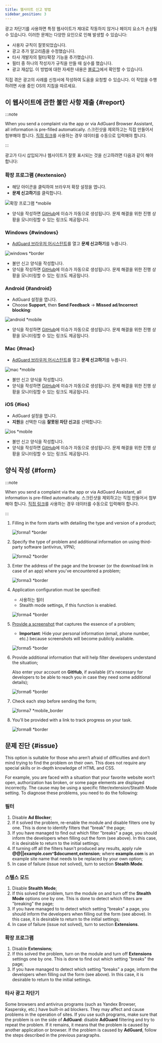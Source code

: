 ```yaml
---
title: 웹사이트 신고 방법
sidebar_position: 3
---
```



광고 차단기를 사용하면 특정 웹사이트가 제대로 작동하지 않거나 페이지 요소가 손상될 수 있습니다. 이러한 문제는 다양한 요인으로 인해 발생할 수 있습니다:

- 사용자 규칙이 잘못되었습니다.
- 광고 추가 알고리즘을 수정했습니다.
- 타사 개발자의 필터/확장 기능을 추가했습니다.
- 필터 중 하나의 작성자가 규칙을 만들 때 실수를 했습니다.
- 광고 재삽입. 이 방법에 대한 자세한 내용은 [블로그](https://adguard.com/blog/ad-reinsertion.html)에서 확인할 수 있습니다.

직접 겪은 광고의 사례를 신청서에 작성하여 도움을 요청할 수 있습니다. 이 작업을 수행하려면 사용 중인 OS의 지침을 따르세요.

## 이 웹사이트에 관한 불만 사항 제출 {#report}

:::note

When you send a complaint via the app or via AdGuard Browser Assistant, all information is pre-filled automatically. 스크린샷을 제외하고는 직접 만들어서 첨부해야 합니다. [직접 링크](https://reports.adguard.com/new_issue.html)를 사용하는 경우 데이터를 수동으로 입력해야 합니다.

:::

광고가 다시 삽입되거나 웹사이트가 잘못 표시되는 것을 신고하려면 다음과 같이 해야 합니다:

### 확장 프로그램 {#extension}

- 해당 아이콘을 클릭하여 브라우저 확장 설정을 엽니다.
- **문제 신고하기**를 클릭합니다.

![확장 프로그램 *mobile](https://cdn.adtidy.org/content/Kb/ad_blocker/guides/extension_issue.png)

- 양식을 작성하면 [GitHub](https://github.com/AdguardTeam/AdguardFilters/issues)에 이슈가 자동으로 생성됩니다. 문제 해결을 위한 진행 상황을 모니터링할 수 있는 링크도 제공됩니다.

### Windows {#windows}

- [AdGuard 브라우저 어시스턴트](/adguard-for-windows/browser-assistant)를 열고 **문제 신고하기**를 누릅니다.

![windows *border](https://cdn.adtidy.org/content/Kb/ad_blocker/guides/browser-assistant.png)

- 불만 신고 양식을 작성합니다.
- 양식을 작성하면 [GitHub](https://github.com/AdguardTeam/AdguardFilters/issues)에 이슈가 자동으로 생성됩니다. 문제 해결을 위한 진행 상황을 모니터링할 수 있는 링크도 제공됩니다.

### Android {#android}

- AdGuard 설정을 엽니다.
- Choose **Support**, then **Send Feedback** → **Missed ad**/**Incorrect blocking**:

![android *mobile](https://cdn.adtidy.org/content/Kb/ad_blocker/guides/android.png)

- 양식을 작성하면 [GitHub](https://github.com/AdguardTeam/AdguardFilters/issues)에 이슈가 자동으로 생성됩니다. 문제 해결을 위한 진행 상황을 모니터링할 수 있는 링크도 제공됩니다.

### Mac {#mac}

- [AdGuard 브라우저 어시스턴트](/adguard-for-mac/browser-assistant)를 열고 **문제 신고하기**를 누릅니다.

![mac *mobile](https://cdn.adtidy.org/content/kb/ad_blocker/guides/browser-assistant-mac.png)

- 불만 신고 양식을 작성합니다.
- 양식을 작성하면 [GitHub](https://github.com/AdguardTeam/AdguardFilters/issues)에 이슈가 자동으로 생성됩니다. 문제 해결을 위한 진행 상황을 모니터링할 수 있는 링크도 제공됩니다.

### iOS {#ios}

- AdGuard 설정을 엽니다.
- **지원**을 선택한 다음 **잘못된 차단 신고**를 선택합니다:

![ios *mobile](https://cdn.adtidy.org/content/Kb/ad_blocker/guides/ios_issue.png)

- 불만 신고 양식을 작성합니다.
- 양식을 작성하면 [GitHub](https://github.com/AdguardTeam/AdguardFilters/issues)에 이슈가 자동으로 생성됩니다. 문제 해결을 위한 진행 상황을 모니터링할 수 있는 링크도 제공됩니다.

## 양식 작성 {#form}

:::note

When you send a complaint via the app or via AdGuard Assistant, all information is pre-filled automatically. 스크린샷을 제외하고는 직접 만들어서 첨부해야 합니다. [직접 링크](https://reports.adguard.com/new_issue.html)를 사용하는 경우 데이터를 수동으로 입력해야 합니다.

:::

1. Filling in the form starts with detailing the type and version of a product;

    ![forma1 *border](https://cdn.adtidy.org/content/Kb/ad_blocker/guides/forma1en.png)

2. Specify the type of problem and additional information on using third-party software (antivirus, VPN);

    ![forma2 *border](https://cdn.adtidy.org/content/Kb/ad_blocker/guides/forma2en.png)

3. Enter the address of the page and the browser (or the download link in case of an app) where you've encountered a problem;

    ![forma3 *border](https://cdn.adtidy.org/content/Kb/ad_blocker/guides/forma3en.png)

4. Application configuration must be specified:

    - 사용하는 필터
    - Stealth mode settings, if this function is enabled.

    ![forma4 *border](https://cdn.adtidy.org/content/kb/ad_blocker/guides/forma4en.png)

5. [Provide a screenshot](../take-screenshot) that captures the essence of a problem;

    - **Important**: Hide your personal information (email, phone number, etc.) because screenshots will become publicly available.

    ![forma5 *border](https://cdn.adtidy.org/content/Kb/ad_blocker/guides/forma5en.png)

6. Provide additional information that will help filter developers understand the situation;

    Also enter your account on **GitHub**, if available (it's necessary for developers to be able to reach you in case they need some additional details);

    ![forma6 *border](https://cdn.adtidy.org/content/Kb/ad_blocker/guides/forma6en.png)

7. Check each step before sending the form;

    ![forma7 *mobile_border](https://cdn.adtidy.org/content/Kb/ad_blocker/guides/forma7en.png)

8. You'll be provided with a link to track progress on your task.

    ![forma8 *border](https://cdn.adtidy.org/content/Kb/ad_blocker/guides/forma8en.png)

## 문제 진단 {#issue}

This option is suitable for those who aren’t afraid of difficulties and don’t mind trying to find the problem on their own. This does not require any special skills or in-depth knowledge of HTML and CSS.

For example, you are faced with a situation that your favorite website won’t open, authorization has broken, or some page elements are displayed incorrectly. The cause may be using a specific filter/extension/Stealth Mode setting. To diagnose these problems, you need to do the following:

### **필터**

1. Disable **Ad Blocker**;
2. If it solved the problem, re-enable the module and disable filters one by one. This is done to identify filters that "break" the page;
3. If you have managed to find out which filter "breaks" a page, you should inform the developers when filling out the form (see above). In this case, it is desirable to return to the initial settings;
4. If turning off all the filters hasn't produced any results, apply rule **@@||example.com^$document,extension**; where **example.com** is an example site name that needs to be replaced by your own option;
5. In case of failure (issue not solved), turn to section **Stealth Mode**.

### **스텔스 모드**

1. Disable **Stealth Mode**;
2. If this solved the problem, turn the module on and turn off the **Stealth Mode** options one by one. This is done to detect which filters are "breaking" the page;
3. If you have managed to to detect which setting "breaks" a page, you should inform the developers when filling out the form (see above). In this case, it is desirable to return to the initial settings;
4. In case of failure (issue not solved), turn to section **Extensions**.

### **확장 프로그램**

1. Disable **Extensions**;
2. If this solved the problem, turn on the module and turn off **Extensions** settings one by one. This is done to find out which setting "breaks" the page;
3. If you have managed to detect which setting "breaks" a page, inform the developers when filling out the form (see above). In this case, it is desirable to return to the initial settings.

### **타사 광고 차단기**

Some browsers and antivirus programs (such as Yandex Browser, Kaspersky, etc.) have built-in ad blockers. They may affect and cause problems in the operation of sites. If you use such programs, make sure that the problem is on the side of **AdGuard**: disable **AdGuard** filtering and try to repeat the problem. If it remains, it means that the problem is caused by another application or browser. If the problem is caused by **AdGuard**, follow the steps described in the previous paragraphs.
